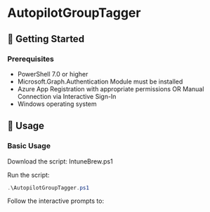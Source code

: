 # AutopilotGroupTagger

## 🚀 Getting Started

### Prerequisites

- PowerShell 7.0 or higher
- Microsoft.Graph.Authentication Module must be installed
- Azure App Registration with appropriate permissions OR Manual Connection via Interactive Sign-In
- Windows operating system

## 📝 Usage

### Basic Usage

Download the script: IntuneBrew.ps1

Run the script:

```powershell
.\AutopilotGroupTagger.ps1
```

Follow the interactive prompts to:

